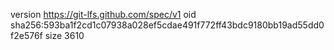 version https://git-lfs.github.com/spec/v1
oid sha256:593ba1f2cd1c07938a028ef5cdae491f772ff43bdc9180bb19ad55dd0f2e576f
size 3610
